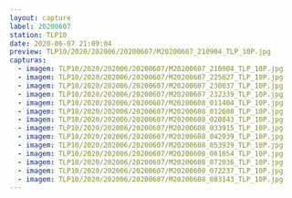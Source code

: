 ```yaml
---
layout: capture
label: 20200607
station: TLP10
date: 2020-06-07 21:09:04
preview: TLP10/2020/202006/20200607/M20200607_210904_TLP_10P.jpg
capturas:
  - imagem: TLP10/2020/202006/20200607/M20200607_210904_TLP_10P.jpg
  - imagem: TLP10/2020/202006/20200607/M20200607_225027_TLP_10P.jpg
  - imagem: TLP10/2020/202006/20200607/M20200607_230037_TLP_10P.jpg
  - imagem: TLP10/2020/202006/20200607/M20200607_232339_TLP_10P.jpg
  - imagem: TLP10/2020/202006/20200607/M20200608_011404_TLP_10P.jpg
  - imagem: TLP10/2020/202006/20200607/M20200608_012608_TLP_10P.jpg
  - imagem: TLP10/2020/202006/20200607/M20200608_020843_TLP_10P.jpg
  - imagem: TLP10/2020/202006/20200607/M20200608_033915_TLP_10P.jpg
  - imagem: TLP10/2020/202006/20200607/M20200608_042939_TLP_10P.jpg
  - imagem: TLP10/2020/202006/20200607/M20200608_053939_TLP_10P.jpg
  - imagem: TLP10/2020/202006/20200607/M20200608_061654_TLP_10P.jpg
  - imagem: TLP10/2020/202006/20200607/M20200608_072036_TLP_10P.jpg
  - imagem: TLP10/2020/202006/20200607/M20200608_072237_TLP_10P.jpg
  - imagem: TLP10/2020/202006/20200607/M20200608_083143_TLP_10P.jpg
---
```

